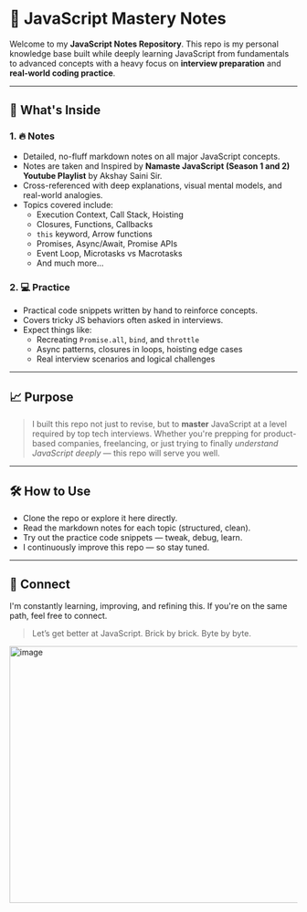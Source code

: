# 🧠 JavaScript Mastery Notes
Welcome to my **JavaScript Notes Repository**.
This repo is my personal knowledge base built while deeply learning JavaScript from fundamentals to advanced concepts with a heavy focus on **interview preparation** and **real-world coding practice**.

---

## 📌 What's Inside
### 1. 🔥 Notes
- Detailed, no-fluff markdown notes on all major JavaScript concepts.
- Notes are taken and Inspired by **Namaste JavaScript (Season 1 and 2) Youtube Playlist** by Akshay Saini Sir.
- Cross-referenced with deep explanations, visual mental models, and real-world analogies.
- Topics covered include:
  - Execution Context, Call Stack, Hoisting
  - Closures, Functions, Callbacks
  - `this` keyword, Arrow functions
  - Promises, Async/Await, Promise APIs
  - Event Loop, Microtasks vs Macrotasks
  - And much more...

### 2. 💻 Practice
- Practical code snippets written by hand to reinforce concepts.
- Covers tricky JS behaviors often asked in interviews.
- Expect things like:
  - Recreating `Promise.all`, `bind`, and `throttle`
  - Async patterns, closures in loops, hoisting edge cases
  - Real interview scenarios and logical challenges

---

## 📈 Purpose
> I built this repo not just to revise, but to **master** JavaScript at a level required by top tech interviews.
Whether you're prepping for product-based companies, freelancing, or just trying to finally *understand JavaScript deeply* — this repo will serve you well.

---

## 🛠️ How to Use
- Clone the repo or explore it here directly.
- Read the markdown notes for each topic (structured, clean).
- Try out the practice code snippets — tweak, debug, learn.
- I continuously improve this repo — so stay tuned.

---

## 🔗 Connect
I'm constantly learning, improving, and refining this. If you're on the same path, feel free to connect.
> Let’s get better at JavaScript. Brick by brick. Byte by byte.

<img width="725" height="450" alt="image" src="https://github.com/user-attachments/assets/20ab462c-ee46-4231-8396-ede9fc4e3e3d" />

